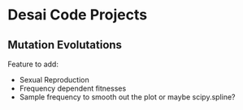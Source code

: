 # Desai Code Projects

## Mutation Evolutations
Feature to add:
- Sexual Reproduction
- Frequency dependent fitnesses
- Sample frequency to smooth out the plot or maybe scipy.spline?